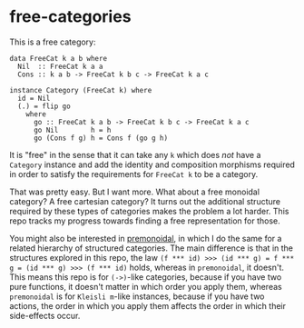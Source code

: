 # free-categories

This is a free category:

    data FreeCat k a b where
      Nil  :: FreeCat k a a
      Cons :: k a b -> FreeCat k b c -> FreeCat k a c

    instance Category (FreeCat k) where
      id = Nil
      (.) = flip go
        where
          go :: FreeCat k a b -> FreeCat k b c -> FreeCat k a c
          go Nil        h = h
          go (Cons f g) h = Cons f (go g h)

It is "free" in the sense that it can take any `k` which does _not_ have a `Category` instance and add the identity and composition morphisms required in order to satisfy the requirements for `FreeCat k` to be a category.

That was pretty easy. But I want more. What about a free monoidal category? A free cartesian category? It turns out the additional structure required by these types of categories makes the problem a lot harder. This repo tracks my progress towards finding a free representation for those.

You might also be interested in [premonoidal](https://github.com/gelisam/premonoidal), in which I do the same for a related hierarchy of structured categories. The main difference is that in the structures explored in this repo, the law `(f *** id) >>> (id *** g) = f *** g = (id *** g) >>> (f *** id)` holds, whereas in `premonoidal`, it doesn't. This means this repo is for `(->)`-like categories, because if you have two pure functions, it doesn't matter in which order you apply them, whereas `premonoidal` is for `Kleisli m`-like instances, because if you have two actions, the order in which you apply them affects the order in which their side-effects occur.
